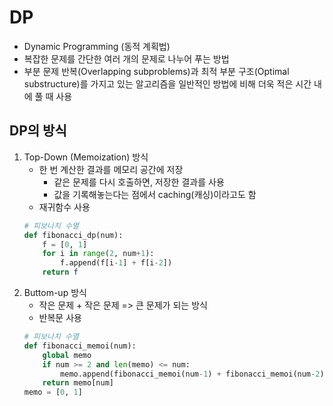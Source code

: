 # DP

* Dynamic Programming (동적 계획법)
* 복잡한 문제를 간단한 여러 개의 문제로 나누어 푸는 방법
* 부분 문제 반복(Overlapping subproblems)과 최적 부분 구조(Optimal substructure)를 가지고 있는 알고리즘을 일반적인 방법에 비해 더욱 적은 시간 내에 풀 때 사용

## DP의 방식
1. Top-Down (Memoization) 방식
    * 한 번 계산한 결과를 메모리 공간에 저장
        * 같은 문제를 다시 호출하면, 저장한 결과를 사용
        * 값을 기록해놓는다는 점에서 caching(캐싱)이라고도 함
    * 재귀함수 사용
    ```python
    # 피보나치 수열
    def fibonacci_dp(num):
        f = [0, 1]
        for i in range(2, num+1):
            f.append(f[i-1] + f[i-2])
        return f
    ```
2. Buttom-up 방식
    * 작은 문제 + 작은 문제 => 큰 문제가 되는 방식
    * 반복문 사용
    ```python
    # 피보나치 수열
    def fibonacci_memoi(num):
        global memo
        if num >= 2 and len(memo) <= num:
            memo.append(fibonacci_memoi(num-1) + fibonacci_memoi(num-2))
        return memo[num]
    memo = [0, 1]
    ```